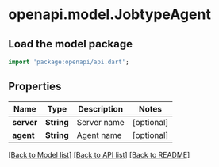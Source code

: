 # openapi.model.JobtypeAgent

## Load the model package
```dart
import 'package:openapi/api.dart';
```

## Properties
Name | Type | Description | Notes
------------ | ------------- | ------------- | -------------
**server** | **String** | Server name | [optional] 
**agent** | **String** | Agent name | [optional] 

[[Back to Model list]](../README.md#documentation-for-models) [[Back to API list]](../README.md#documentation-for-api-endpoints) [[Back to README]](../README.md)


